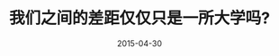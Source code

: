 ---
title: 我们之间的差距仅仅只是一所大学吗?
layout: page
category: nonsense
date: 2015-04-30
modifiedOn: 2015-04-30
---